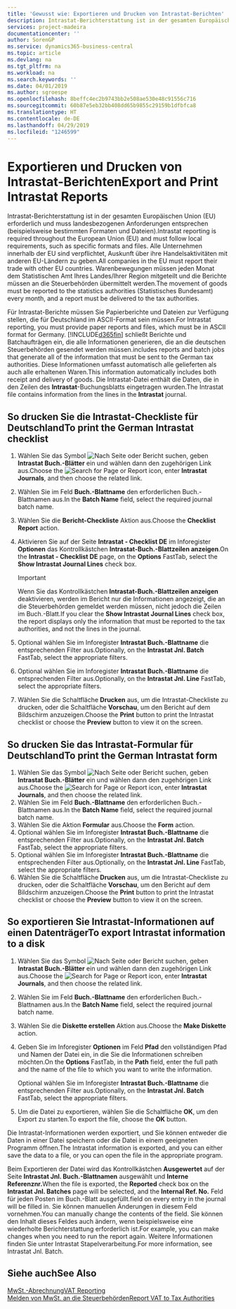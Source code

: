 ```yaml
---
title: 'Gewusst wie: Exportieren und Drucken von Intrastat-Berichten'
description: Intrastat-Berichterstattung ist in der gesamten Europäischen Union (EU) erforderlich und muss landesbezogenen Anforderungen entsprechen (beispielsweise bestimmten Formaten und Dateien). Alle Unternehmen innerhalb der EU sind verpflichtet, Auskunft über ihre Handelsaktivitäten mit anderen EU-Ländern zu geben.
services: project-madeira
documentationcenter: ''
author: SorenGP
ms.service: dynamics365-business-central
ms.topic: article
ms.devlang: na
ms.tgt_pltfrm: na
ms.workload: na
ms.search.keywords: ''
ms.date: 04/01/2019
ms.author: sgroespe
ms.openlocfilehash: 8beffc4ec2b9743bb2e508ae530e48c91556c716
ms.sourcegitcommit: 60b87e5eb32bb408dd65b9855c29159b1dfbfca8
ms.translationtype: HT
ms.contentlocale: de-DE
ms.lasthandoff: 04/29/2019
ms.locfileid: "1246599"
---
```

# <a name="export-and-print-intrastat-reports"></a><span data-ttu-id="98e84-104">Exportieren und Drucken von Intrastat-Berichten</span><span class="sxs-lookup"><span data-stu-id="98e84-104">Export and Print Intrastat Reports</span></span>
<span data-ttu-id="98e84-105">Intrastat-Berichterstattung ist in der gesamten Europäischen Union (EU) erforderlich und muss landesbezogenen Anforderungen entsprechen (beispielsweise bestimmten Formaten und Dateien).</span><span class="sxs-lookup"><span data-stu-id="98e84-105">Intrastat reporting is required throughout the European Union (EU) and must follow local requirements, such as specific formats and files.</span></span> <span data-ttu-id="98e84-106">Alle Unternehmen innerhalb der EU sind verpflichtet, Auskunft über ihre Handelsaktivitäten mit anderen EU-Ländern zu geben.</span><span class="sxs-lookup"><span data-stu-id="98e84-106">All companies in the EU must report their trade with other EU countries.</span></span> <span data-ttu-id="98e84-107">Warenbewegungen müssen jeden Monat dem Statistischen Amt Ihres Landes/Ihrer Region mitgeteilt und die Berichte müssen an die Steuerbehörden übermittelt werden.</span><span class="sxs-lookup"><span data-stu-id="98e84-107">The movement of goods must be reported to the statistics authorities (Statistisches Bundesamt) every month, and a report must be delivered to the tax authorities.</span></span>  

 <span data-ttu-id="98e84-108">Für Intrastat-Berichte müssen Sie Papierberichte und Dateien zur Verfügung stellen, die für Deutschland im ASCII-Format sein müssen.</span><span class="sxs-lookup"><span data-stu-id="98e84-108">For Intrastat reporting, you must provide paper reports and files, which must be in ASCII format for Germany.</span></span> [!INCLUDE[d365fin](../../includes/d365fin_md.md)] <span data-ttu-id="98e84-109">schließt Berichte und Batchaufträgen ein, die alle Informationen generieren, die an die deutschen Steuerbehörden gesendet werden müssen.</span><span class="sxs-lookup"><span data-stu-id="98e84-109">includes reports and batch jobs that generate all of the information that must be sent to the German tax authorities.</span></span> <span data-ttu-id="98e84-110">Diese Informationen umfasst automatisch alle gelieferten als auch alle erhaltenen Waren.</span><span class="sxs-lookup"><span data-stu-id="98e84-110">This information automatically includes both receipt and delivery of goods.</span></span> <span data-ttu-id="98e84-111">Die Intrastat-Datei enthält die Daten, die in den Zeilen des **Intrastat**-Buchungsblatts eingetragen wurden.</span><span class="sxs-lookup"><span data-stu-id="98e84-111">The Intrastat file contains information from the lines in the **Intrastat** journal.</span></span>  

## <a name="to-print-the-german-intrastat-checklist"></a><span data-ttu-id="98e84-112">So drucken Sie die Intrastat-Checkliste für Deutschland</span><span class="sxs-lookup"><span data-stu-id="98e84-112">To print the German Intrastat checklist</span></span>  

1.  <span data-ttu-id="98e84-113">Wählen Sie das Symbol ![Nach Seite oder Bericht suchen](../../media/ui-search/search_small.png "Symbol Nach Seite oder Bericht suchen"), geben **Intrastat Buch.-Blätter** ein und wählen dann den zugehörigen Link aus.</span><span class="sxs-lookup"><span data-stu-id="98e84-113">Choose the ![Search for Page or Report](../../media/ui-search/search_small.png "Search for Page or Report icon") icon, enter **Intrastat Journals**, and then choose the related link.</span></span>  
2.  <span data-ttu-id="98e84-114">Wählen Sie im Feld **Buch.-Blattname** den erforderlichen Buch.-Blattnamen aus.</span><span class="sxs-lookup"><span data-stu-id="98e84-114">In the **Batch Name** field, select the required journal batch name.</span></span>
3.  <span data-ttu-id="98e84-115">Wählen Sie die **Bericht-Checkliste** Aktion aus.</span><span class="sxs-lookup"><span data-stu-id="98e84-115">Choose the **Checklist Report** action.</span></span>  
4.  <span data-ttu-id="98e84-116">Aktivieren Sie auf der Seite **Intrastat - Checklist DE** im Inforegister **Optionen** das Kontrollkästchen **Intrastat-Buch.-Blattzeilen anzeigen**.</span><span class="sxs-lookup"><span data-stu-id="98e84-116">On the **Intrastat - Checklist DE** page, on the **Options** FastTab, select the **Show Intrastat Journal Lines** check box.</span></span>  

    > [!IMPORTANT]  
    >  <span data-ttu-id="98e84-117">Wenn Sie das Kontrollkästchen **Intrastat-Buch.-Blattzeilen anzeigen** deaktivieren, werden im Bericht nur die Informationen angezeigt, die an die Steuerbehörden gemeldet werden müssen, nicht jedoch die Zeilen im Buch.-Blatt.</span><span class="sxs-lookup"><span data-stu-id="98e84-117">If you clear the **Show Intrastat Journal Lines** check box, the report displays only the information that must be reported to the tax authorities, and not the lines in the journal.</span></span>  

5.  <span data-ttu-id="98e84-118">Optional wählen Sie im Inforegister **Intrastat Buch.-Blattname** die entsprechenden Filter aus.</span><span class="sxs-lookup"><span data-stu-id="98e84-118">Optionally, on the **Intrastat Jnl. Batch** FastTab, select the appropriate filters.</span></span>  
6.  <span data-ttu-id="98e84-119">Optional wählen Sie im Inforegister **Intrastat Buch.-Blattname** die entsprechenden Filter aus.</span><span class="sxs-lookup"><span data-stu-id="98e84-119">Optionally, on the **Intrastat Jnl. Line** FastTab, select the appropriate filters.</span></span>  
7.  <span data-ttu-id="98e84-120">Wählen Sie die Schaltfläche **Drucken** aus, um die Intrastat-Checkliste zu drucken, oder die Schaltfläche **Vorschau**, um den Bericht auf dem Bildschirm anzuzeigen.</span><span class="sxs-lookup"><span data-stu-id="98e84-120">Choose the **Print** button to print the Intrastat checklist or choose the **Preview** button to view it on the screen.</span></span>  

## <a name="to-print-the-german-intrastat-form"></a><span data-ttu-id="98e84-121">So drucken Sie das Intrastat-Formular für Deutschland</span><span class="sxs-lookup"><span data-stu-id="98e84-121">To print the German Intrastat form</span></span>  

1.  <span data-ttu-id="98e84-122">Wählen Sie das Symbol ![Nach Seite oder Bericht suchen](../../media/ui-search/search_small.png "Symbol Nach Seite oder Bericht suchen"), geben **Intrastat Buch.-Blätter** ein und wählen dann den zugehörigen Link aus.</span><span class="sxs-lookup"><span data-stu-id="98e84-122">Choose the ![Search for Page or Report](../../media/ui-search/search_small.png "Search for Page or Report icon") icon, enter **Intrastat Journals**, and then choose the related link.</span></span>  
2.  <span data-ttu-id="98e84-123">Wählen Sie im Feld **Buch.-Blattname** den erforderlichen Buch.-Blattnamen aus.</span><span class="sxs-lookup"><span data-stu-id="98e84-123">In the **Batch Name** field, select the required journal batch name.</span></span>  
3.  <span data-ttu-id="98e84-124">Wählen Sie die Aktion **Formular** aus.</span><span class="sxs-lookup"><span data-stu-id="98e84-124">Choose the **Form** action.</span></span>  
4.  <span data-ttu-id="98e84-125">Optional wählen Sie im Inforegister **Intrastat Buch.-Blattname** die entsprechenden Filter aus.</span><span class="sxs-lookup"><span data-stu-id="98e84-125">Optionally, on the **Intrastat Jnl. Batch** FastTab, select the appropriate filters.</span></span>  
5.  <span data-ttu-id="98e84-126">Optional wählen Sie im Inforegister **Intrastat Buch.-Blattname** die entsprechenden Filter aus.</span><span class="sxs-lookup"><span data-stu-id="98e84-126">Optionally, on the **Intrastat Jnl. Line** FastTab, select the appropriate filters.</span></span>  
6.  <span data-ttu-id="98e84-127">Wählen Sie die Schaltfläche **Drucken** aus, um die Intrastat-Checkliste zu drucken, oder die Schaltfläche **Vorschau**, um den Bericht auf dem Bildschirm anzuzeigen.</span><span class="sxs-lookup"><span data-stu-id="98e84-127">Choose the **Print** button to print the Intrastat checklist or choose the **Preview** button to view it on the screen.</span></span>  

## <a name="to-export-intrastat-information-to-a-disk"></a><span data-ttu-id="98e84-128">So exportieren Sie Intrastat-Informationen auf einen Datenträger</span><span class="sxs-lookup"><span data-stu-id="98e84-128">To export Intrastat information to a disk</span></span>  

1.  <span data-ttu-id="98e84-129">Wählen Sie das Symbol ![Nach Seite oder Bericht suchen](../../media/ui-search/search_small.png "Symbol Nach Seite oder Bericht suchen"), geben **Intrastat Buch.-Blätter** ein und wählen dann den zugehörigen Link aus.</span><span class="sxs-lookup"><span data-stu-id="98e84-129">Choose the ![Search for Page or Report](../../media/ui-search/search_small.png "Search for Page or Report icon") icon, enter **Intrastat Journals**, and then choose the related link.</span></span>  
2.  <span data-ttu-id="98e84-130">Wählen Sie im Feld **Buch.-Blattname** den erforderlichen Buch.-Blattnamen aus.</span><span class="sxs-lookup"><span data-stu-id="98e84-130">In the **Batch Name** field, select the required journal batch name.</span></span>  
3.  <span data-ttu-id="98e84-131">Wählen Sie die **Diskette erstellen** Aktion aus.</span><span class="sxs-lookup"><span data-stu-id="98e84-131">Choose the **Make Diskette** action.</span></span>  
4.  <span data-ttu-id="98e84-132">Geben Sie im Inforegister **Optionen** im Feld **Pfad** den vollständigen Pfad und Namen der Datei ein, in die Sie die Informationen schreiben möchten.</span><span class="sxs-lookup"><span data-stu-id="98e84-132">On the **Options** FastTab, in the **Path** field, enter the full path and the name of the file to which you want to write the information.</span></span>  

    <span data-ttu-id="98e84-133">Optional wählen Sie im Inforegister **Intrastat Buch.-Blattname** die entsprechenden Filter aus.</span><span class="sxs-lookup"><span data-stu-id="98e84-133">Optionally, on the **Intrastat Jnl. Batch** FastTab, select the appropriate filters.</span></span>  

5.  <span data-ttu-id="98e84-134">Um die Datei zu exportieren, wählen Sie die Schaltfläche **OK**, um den Export zu starten.</span><span class="sxs-lookup"><span data-stu-id="98e84-134">To export the file, choose the **OK** button.</span></span>  

<span data-ttu-id="98e84-135">Die Intrastat-Informationen werden exportiert, und Sie können entweder die Daten in einer Datei speichern oder die Datei in einem geeigneten Programm öffnen.</span><span class="sxs-lookup"><span data-stu-id="98e84-135">The Intrastat information is exported, and you can either save the data to a file, or you can open the file in the appropriate program.</span></span>  

 <span data-ttu-id="98e84-136">Beim Exportieren der Datei wird das Kontrollkästchen **Ausgewertet** auf der Seite **Intrastat Jnl. Buch.-Blattnamen** ausgewählt und **Interne Referenznr.**</span><span class="sxs-lookup"><span data-stu-id="98e84-136">When the file is exported, the **Reported** check box on the **Intrastat Jnl. Batches** page will be selected, and the **Internal Ref. No.**</span></span> <span data-ttu-id="98e84-137">Feld für jeden Posten im Buch.-Blatt ausgefüllt.</span><span class="sxs-lookup"><span data-stu-id="98e84-137">field on every entry in the journal will be filled in.</span></span> <span data-ttu-id="98e84-138">Sie können manuellen Änderungen in diesem Feld vornehmen.</span><span class="sxs-lookup"><span data-stu-id="98e84-138">You can manually change the contents of the field.</span></span> <span data-ttu-id="98e84-139">Sie können den Inhalt dieses Feldes auch ändern, wenn beispielsweise eine wiederholte Berichterstattung erforderlich ist.</span><span class="sxs-lookup"><span data-stu-id="98e84-139">For example, you can make changes when you need to run the report again.</span></span> <span data-ttu-id="98e84-140">Weitere Informationen finden Sie unter  Intrastat Stapelverarbeitung.</span><span class="sxs-lookup"><span data-stu-id="98e84-140">For more information, see Intrastat Jnl. Batch.</span></span>  

## <a name="see-also"></a><span data-ttu-id="98e84-141">Siehe auch</span><span class="sxs-lookup"><span data-stu-id="98e84-141">See Also</span></span>  
 [<span data-ttu-id="98e84-142">MwSt.-Abrechnung</span><span class="sxs-lookup"><span data-stu-id="98e84-142">VAT Reporting</span></span>](vat-reporting.md)  
 [<span data-ttu-id="98e84-143">Melden von MwSt. an die Steuerbehörden</span><span class="sxs-lookup"><span data-stu-id="98e84-143">Report VAT to Tax Authorities</span></span>](../../finance-how-report-vat.md)
